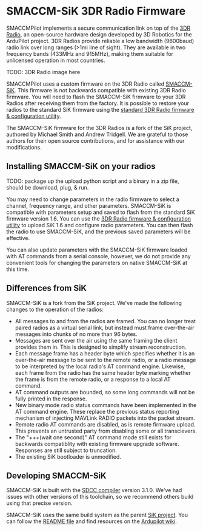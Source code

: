 # SMACCM-SiK 3DR Radio Firmware

SMACCMPilot implements a secure communication link on top of the [3DR Radio][],
an open-source hardware design developed by 3D Robotics for the ArduPilot
project.  3DR Radios provide reliable a low bandwidth (9600baud) radio link over
long ranges (>1mi line of sight). They are available in two frequency bands
(433MHz and 915MHz), making them suitable for unlicensed operation in most
countries.

TODO: 3DR Radio image here

SMACCMPilot uses a custom firmware on the 3DR Radio called [SMACCM-SiK][]. This
firmware is not backwards compatible with existing 3DR Radio firmware. You will
need to flash the SMACCM-SiK firmware to your 3DR Radios after receiving them
from the factory. It is possible to restore your radios to the standard SiK
firmware using the [standard 3DR Radio firmware & configuration
utility][3dr-upload].

[smaccm-sik]: https://github.com/GaloisInc/smaccmpilot-SiK
[3DR Radio]: http://store.3drobotics.com/products/3dr-radio-telemetry-kit-915-mhz
[3dr-upload]: http://TODO/FIXME

The SMACCM-SiK firmware for the 3DR Radios is a fork of the SiK project,
authored by Michael Smith and Andrew Tridgell. We are grateful to those authors
for their open source contributions, and for assistance with our modifications.

## Installing SMACCM-SiK on your radios

TODO: package up the upload python script and a binary in a zip file, should be
download, plug, & run.

You may need to change parameters in the radio firmware to select a channel,
frequency range, and other parameters. SMACCM-SiK is compatible with parameters
setup and saved to flash from the standard SiK firmware version 1.6. You can use
the [3DR Radio firmware & configuration utility][3dr-upload] to upload SiK 1.6
and configure radio parameters. You can then flash the radio to use SMACCM-SiK,
and the previous saved parameters will be effective.

You can also update parameters with the SMACCM-SiK firmware loaded with AT
commands from a serial console, however, we do not provide any convenient tools
for changing the parameters on native SMACCM-SiK at this time.

## Differences from SiK

SMACCM-SiK is a fork from the SiK project. We've made the following changes to
the operation of the radios:

* All messages to and from the radios are framed. You can no longer treat paired
  radios as a virtual serial link, but instead must frame over-the-air messages
  into chunks of no more than 96 bytes.
* Messages are sent over the air using the same framing the client provides them
  in. This is designed to simplify stream reconstruction.
* Each message frame has a header byte which specifies whether it is an
  over-the-air message to be sent to the remote radio, or a radio message to
  be interpreted by the local radio's AT command engine. Likewise, each frame
  from the radio has the same header byte marking whether the frame is from the
  remote radio, or a response to a local AT command.
* AT command outputs are bounded, so some long commands will not be fully
  printed in the response.
* New binary mode radio status commands have been implemented in the AT command
  engine. These replace the previous status reporting mechanism of injecting
  MAVLink RADIO packets into the packet stream.
* Remote radio AT commands are disabled, as is remote firmware upload. This
  prevents an untrusted party from disabling some or all transcievers.
* The "+++(wait one second)" AT command mode still exists for backwards
  compatiblity with existing firmware upgrade software. Responses are still
  subject to truncation.
* The existing SiK bootloader is unmodified.

## Developing SMACCM-SiK

SMACCM-SiK is built with the [SDCC compiler][] version 3.1.0. We've had issues
with other versions of this toolchain, so we recommend others build using that
precise version.

SMACCM-SiK uses the same build system as the parent [SiK project][sik]. You can
follow the [README file][sik-readme] and find resources on the [Ardupilot
wiki][sik-wiki].


[SDCC compiler]: http://TODO/FIXME
[sik]: https://github.com/tridge/SiK
[sik-readme]: https://github.com/tridge/SiK/TODO/FIXME
[sik-wiki]: http://code.google.com/p/ardupilot-mega/wiki/3DRadio

